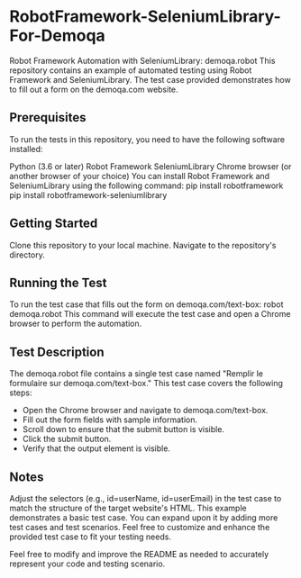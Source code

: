 # RobotFramework-SeleniumLibrary-For-Demoqa
Robot Framework Automation with SeleniumLibrary: demoqa.robot
This repository contains an example of automated testing using Robot Framework and SeleniumLibrary. The test case provided demonstrates how to fill out a form on the demoqa.com website.

## Prerequisites
To run the tests in this repository, you need to have the following software installed:

Python (3.6 or later)
Robot Framework
SeleniumLibrary
Chrome browser (or another browser of your choice)
You can install Robot Framework and SeleniumLibrary using the following command:
pip install robotframework
pip install robotframework-seleniumlibrary  
## Getting Started
Clone this repository to your local machine.
Navigate to the repository's directory.
## Running the Test
To run the test case that fills out the form on demoqa.com/text-box:
robot demoqa.robot
This command will execute the test case and open a Chrome browser to perform the automation.

## Test Description
The demoqa.robot file contains a single test case named "Remplir le formulaire sur demoqa.com/text-box." This test case covers the following steps:

- Open the Chrome browser and navigate to demoqa.com/text-box.
- Fill out the form fields with sample information.
- Scroll down to ensure that the submit button is visible.
- Click the submit button.
- Verify that the output element is visible.
## Notes
Adjust the selectors (e.g., id=userName, id=userEmail) in the test case to match the structure of the target website's HTML.
This example demonstrates a basic test case. You can expand upon it by adding more test cases and test scenarios.
Feel free to customize and enhance the provided test case to fit your testing needs.

Feel free to modify and improve the README as needed to accurately represent your code and testing scenario.
